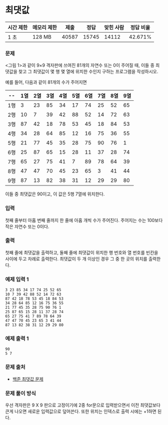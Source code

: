 # 최댓값
 
|시간 제한|	메모리 제한|	제출|	정답|	맞힌 사람|	정답 비율|
|---------|----------|--------|-------|-----------|----------|
|1 초|	128 MB|	40587|	15745|	14112|	42.671%|

### 문제

<그림 1>과 같이 9×9 격자판에 쓰여진 81개의 자연수 또는 0이 주어질 때, 이들 중 최댓값을 찾고 그 최댓값이 몇 행 몇 열에 위치한 수인지 구하는 프로그램을 작성하시오.

예를 들어, 다음과 같이 81개의 수가 주어지면

|-- |1열|	2열|	3열|	4열|	5열|	6열|	7열|	8열|	9열|
|---|---|-----|------|-------|-------|-------|-------|-------|------|
|1행|	3|	23|	85|	34|	17|	74|	25|	52|	65|
|2행|	10|	7|	39|	42|	88|	52|	14|	72|	63|
|3행|	87|	42|	18|	78|	53|	45|	18|	84|	53|
|4행|	34|	28|	64|	85|	12|	16|	75|	36|	55|
|5행|	21|	77|	45|	35|	28|	75|	90|	76|	1|
|6행|	25|	87|	65|	15|	28|	11|	37|	28|	74|
|7행|	65|	27|	75|	41|	7|	89|	78|	64|	39|
|8행|	47|	47|	70|	45|	23|	65|	3|	41|	44|
|9행|	87|	13|	82|	38|	31|	12|	29|	29|	80|

이들 중 최댓값은 90이고, 이 값은 5행 7열에 위치한다.

### 입력

첫째 줄부터 아홉 번째 줄까지 한 줄에 아홉 개씩 수가 주어진다. 주어지는 수는 100보다 작은 자연수 또는 0이다.

### 출력

첫째 줄에 최댓값을 출력하고, 둘째 줄에 최댓값이 위치한 행 번호와 열 번호를 빈칸을 사이에 두고 차례로 출력한다. 최댓값이 두 개 이상인 경우 그 중 한 곳의 위치를 출력한다.

### 예제 입력 1 

```
3 23 85 34 17 74 25 52 65
10 7 39 42 88 52 14 72 63
87 42 18 78 53 45 18 84 53
34 28 64 85 12 16 75 36 55
21 77 45 35 28 75 90 76 1
25 87 65 15 28 11 37 28 74
65 27 75 41 7 89 78 64 39
47 47 70 45 23 65 3 41 44
87 13 82 38 31 12 29 29 80
```

### 예제 출력 1 

```
90
5 7
```

### 문제 출처

- [백준 최댓값 문제](https://www.acmicpc.net/problem/2566)

### 문제 풀이 방식

우선 격자판은 9 X 9 판으로 고정이기에 2중 for문으로 입력받으면서 이전 최댓값보다 큰게 나오면 새로운 입력값으로 덮어쓴다. 또한 위치는 인덱스로 출력 시에는 +1하면 된다.
